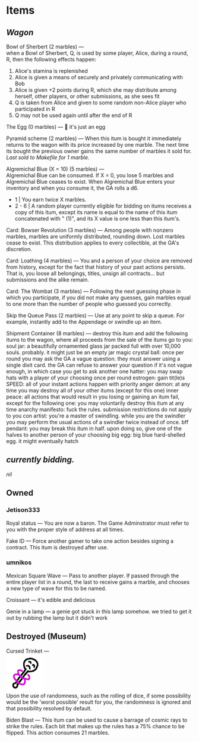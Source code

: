 # Items

## *Wagon*

Bowl of Sherbert (2 marbles) —  
when a Bowl of Sherbert, Q, is used by some player, Alice, during a round, R, then the following effects happen:
1. Alice's stamina is replenished
2. Alice is given a means of securely and privately communicating with Bob
3. Alice is given +2 points during R, which she may distribute among herself, other players, or other submissions, as she sees fit
4. Q is taken from Alice and given to some random non-Alice player who participated in R
5. Q may not be used again until after the end of R

The Egg (0 marbles) — 🥚 it's just an egg

Pyramid scheme (2 marbles) — When this itum is bought it immediately returns to the wagon with its price increased by one marble. The next time its bought the previous owner gains the same number of marbles it sold for.  *Last sold to Makefile for 1 marble.*

Algremichal Blue (X = 10) (5 marbles) —  
Algremichal Blue can be consumed.
If X = 0, you lose 5 marbles and Algremichal Blue ceases to exist.
When Algremichal Blue enters your inventory and when you consume it, the GA rolls a d6.
* 1 | You earn twice X marbles.
* 2 - 6 | A random player currently eligible for bidding on itums receives a copy of this itum, except its name is equal to the name of this itum concatenated with " (1)", and its X value is one less than this itum's.

Card: Bowser Revolution (3 marbles) — Among people with nonzero marbles, marbles are uniformly distributed, rounding down.  Lost marbles cease to exist.  This distribution applies to every collectible, at the GA's discretion.

Card: Loathing (4 marbles) — You and a person of your choice are removed from history, except for the fact that history of your past actions persists.  That is, you loose all belongings, titles, unsign all contracts… but submissions and the alike remain.

Card: The Wombat (3 marbles) — Following the next guessing phase in which you participate, if you did not make any guesses, gain marbles equal to one more than the number of people who guessed you correctly.

Skip the Queue Pass (2 marbles) — Use at any point to skip a queue.  For example, instantly add to the Appendage or swindle up an item.

Shipment Container (8 marbles) — destroy this itum and add the following itums to the wagon, where all proceeds from the sale of the itums go to you:
    soul jar: a beautifully ornamented glass jar packed full with over 10,000 souls. probably. it might just be an empty jar 
    magic crystal ball: once per round you may ask the GA a vague question. they must answer using a single dixit card. the GA can refuse to answer your question if it's not vague enough, in which case you get to ask another one
    hatter: you may swap hats with a player of your choosing once per round
    estrogen: gain tit(le)s
    SPEED: all of your instant actions happen with priority
    anger demon: at any time you may destroy all of your other itums (except for this one)
    inner peace: all actions that would result in you losing or gaining an itum fail, except for the following one: you may voluntarily destroy this itum at any time 
    anarchy manifesto: fuck the rules. submission restrictions do not apply to you
    con artist: you're a master of swindling. while you are the swindler you may perform the usual actions of a swindler twice instead of once. 
    bff pendant: you may break this itum in half. upon doing so, give one of the halves to another person of your choosing
    big egg: big blue hard-shelled egg. it might eventually hatch

## *currently bidding.*

*nil*

## Owned

### Jetison333

Royal status — You are now a baron. The Game Adminstrator must refer to you with the proper style of address at all times.

Fake ID — Force another gamer to take one action besides signing a contract.  This itum is destroyed after use.

### umnikos

Mexican Square Wave — Pass to another player. If passed through the entire player list in a round, the last to receive gains a marble, and chooses a new type of wave for this to be named.

Croissant — it's edible and delicious

Genie in a lamp — a genie got stuck in this lamp somehow. we tried to get it out by rubbing the lamp but it didn't work

## Destroyed (Museum)

Cursed Trinket —  
![](img/Cursed-trinket.png)  
Upon the use of randomness, such as the rolling of dice, if some possibility would be the 'worst possible' result for you, the randomness is ignored and that possibility resolved by default.

Biden Blast — This itum can be used to cause a barrage of cosmic rays to strike the rules. Each bit that makes up the rules has a 75% chance to be flipped. This action consumes 21 marbles.


